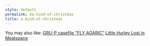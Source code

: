 ```yaml
---
style: default
permalink: Xa-kind-of-christmas
title: a-kind-of-christmas
---
```

You may also like:
[GRU-P casefile "FLY AGARIC"](http://scp-wiki.net/fly-agaric)
[Little Hurley Lost in Meatspace](http://scp-wiki.net/little-hurley-lost-in-meatspace)